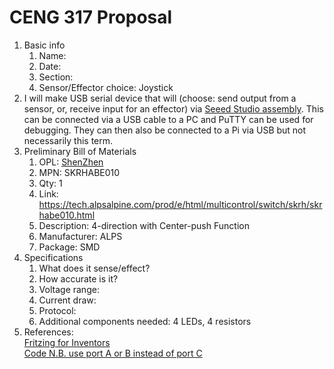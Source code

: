 # CENG 317 Proposal
1. Basic info
     1. Name: 
     2. Date: 
     3. Section:
     4. Sensor/Effector choice: Joystick
2. I will make USB serial device that will (choose: send output from a sensor, or, receive input for an effector) via [Seeed Studio assembly](https://www.seeedstudio.com/fusion_pcb.html). This can be connected via a USB cable to a PC and PuTTY can be used for debugging. They can then also be connected to a Pi via USB but not necessarily this term. 
3. Preliminary Bill of Materials
    1. OPL: [ShenZhen](https://www.seeedstudio.com/opl.html)
    2. MPN: SKRHABE010
	3. Qty: 1
	4. Link: https://tech.alpsalpine.com/prod/e/html/multicontrol/switch/skrh/skrhabe010.html
    5. Description:	4-direction with Center-push Function 
	6. Manufacturer: ALPS
	7. Package: SMD
4. Specifications
    1. What does it sense/effect?
	2. How accurate is it?
    3. Voltage range:
	4. Current draw:
	5. Protocol:
	6. Additional components needed: 4 LEDs, 4 resistors
5. References:    
[Fritzing for Inventors](https://learning-oreilly-com.ezproxy.humber.ca/library/view/fritzing-for-inventors/9780071844642/ch01.html#ch01)    
[Code N.B. use port A or B instead of port C](https://github.com/libopencm3/libopencm3-examples/blob/master/examples/stm32/f1/waveshare-open103r/joystick/joystick.c)